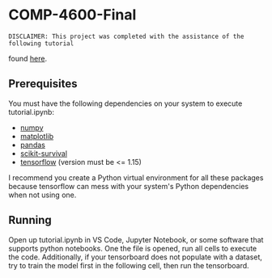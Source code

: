 # COMP-4600-Final

    DISCLAIMER: This project was completed with the assistance of the following tutorial

found [here](https://k-d-w.org/blog/2019/07/survival-analysis-for-deep-learning/).

## Prerequisites

You must have the following dependencies on your system to execute tutorial.ipynb:

- [numpy](https://www.numpy.org/)
- [matplotlib](https://matplotlib.org/)
- [pandas](https://pandas.pydata.org/)
- [scikit-survival](https://github.com/sebp/scikit-survival/)
- [tensorflow](https://www.tensorflow.org/) (version must be <= 1.15)

I recommend you create a Python virtual environment for all these packages because
tensorflow can mess with your system's Python dependencies when not using one.

## Running

Open up tutorial.ipynb in VS Code, Jupyter Notebook, or some software that supports python
notebooks. One the file is opened, run all cells to execute the code. Additionally, if your
tensorboard does not populate with a dataset, try to train the model first in the following cell, then run the tensorboard.
